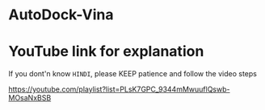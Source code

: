# AutoDock-Vina
# YouTube link for explanation
If you dont'n know `HINDI`, please KEEP patience and follow the video steps

https://youtube.com/playlist?list=PLsK7GPC_9344mMwuuflQswb-MOsaNxBSB
